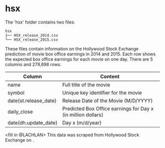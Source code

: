 # hsx
The 'hsx' folder contains two files:

```
hsx
├── HSX_release_2014.csv
└── HSX_release_2015.csv
```

These files contain information on the Hollywood Stock Exchange prediction of movie box office earnings in 2014 and 2015.
Each row shows the expected box office earnings for each movie on one day.
There are 5 columns and 279,698 rows.

| Column                  | Content                                                      |
| ----------------------- | ------------------------------------------------------------ |
| name                    | Full title of the movie                                      |
| symbol                  | Unique key identifier for the movie                          |
| date(st.release_date)   | Release Date of the Movie (M/D/YYYY)                         |
| daily_close             | Predicted Box Office earnings for Day x (in million dollars) |
| date(dh.update_date)    | Day x (m/d/year)                                             | 

<fill in @LACHLAN>
This data was scraped from Hollywood Stock Exchange <link> on <date>. 
